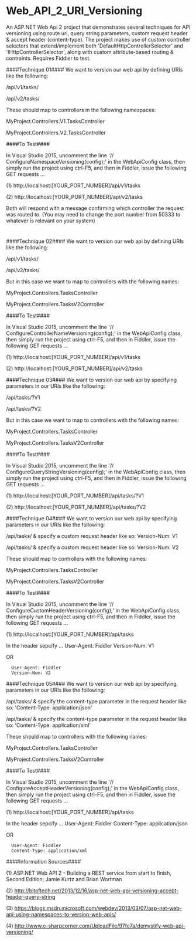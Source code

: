 # Web_API_2_URI_Versioning
An ASP.NET Web Api 2 project that demonstrates several techniques for API versioning using route uri, query string parameters, custom request header & accept header (content-type). The project makes use of custom controller selectors that extend/implement both 'DefaultHttpControllerSelector' and 'IHttpControllerSelector', along with custom attribute-based routing & contraints. Requires Fiddler to test.

####Technique 01####
We want to version our web api by defining URIs like the following:

/api/v1/tasks/

/api/v2/tasks/


These should map to controllers in the following namespaces:

MyProject.Controllers.V1.TasksController

MyProject.Controllers.V2.TasksController



####To Test####

In Visual Studio 2015, uncomment the line '// ConfigureNamespaceVersioning(config);' in the WebApiConfig class, then simply run the project using ctrl-F5, and then in Fiddler, issue the following GET requests ...

(1) http://localhost:[YOUR_PORT_NUMBER]/api/v1/tasks

(2) http://localhost:[YOUR_PORT_NUMBER]/api/v2/tasks


Both will respond with a message confirming which controller the request was routed to. (You may need to change the port number from 50333 to whatever is relevant on your system)
# #
####Technique 02####
We want to version our web api by defining URIs like the following:

/api/v1/tasks/

/api/v2/tasks/


But in this case we want to map to controllers with the following names:

MyProject.Controllers.TasksController

MyProject.Controllers.TasksV2Controller



####To Test####

In Visual Studio 2015, uncomment the line '// ConfigureControllerNameVersioning(config);' in the WebApiConfig class, then simply run the project using ctrl-F5, and then in Fiddler, issue the following GET requests ...

(1) http://localhost:[YOUR_PORT_NUMBER]/api/v1/tasks

(2) http://localhost:[YOUR_PORT_NUMBER]/api/v2/tasks


####Technique 03####
We want to version our web api by specifying parameters in our URIs like the following:

/api/tasks/?V1

/api/tasks/?V2


But in this case we want to map to controllers with the following names:

MyProject.Controllers.TasksController

MyProject.Controllers.TasksV2Controller



####To Test####

In Visual Studio 2015, uncomment the line '// ConfigureQueryStringVersioning(config);' in the WebApiConfig class, then simply run the project using ctrl-F5, and then in Fiddler, issue the following GET requests ...

(1) http://localhost:[YOUR_PORT_NUMBER]/api/tasks/?V1

(2) http://localhost:[YOUR_PORT_NUMBER]/api/tasks/?V2



####Technique 04####
We want to version our web api by specifying parameters in our URIs like the following:

/api/tasks/ & specify a custom request header like so: Version-Num: V1

/api/tasks/ & specify a custom request header like so: Version-Num: V2


These should map to controllers with the following names:

MyProject.Controllers.TasksController

MyProject.Controllers.TasksV2Controller



####To Test####

In Visual Studio 2015, uncomment the line '// ConfigureCustomHeaderVersioning(config);' in the WebApiConfig class, then simply run the project using ctrl-F5, and then in Fiddler, issue the following GET requests ...

(1) http://localhost:[YOUR_PORT_NUMBER]/api/tasks

In the header sepcify ...
      User-Agent: Fiddler
      Version-Num: V1

  OR

      User-Agent: Fiddler
      Version-Num: V2



####Technique 05####
We want to version our web api by specifying parameters in our URIs like the following:

/api/tasks/ & specify the content-type parameter in the request header like so: 'Content-Type: application/json'

/api/tasks/ & specify the content-type parameter in the request header like so: 'Content-Type: application/xml'


These should map to controllers with the following names:

MyProject.Controllers.TasksController

MyProject.Controllers.TasksV2Controller



####To Test####

In Visual Studio 2015, uncomment the line '// ConfigureAcceptHeaderVersioning(config);' in the WebApiConfig class, then simply run the project using ctrl-F5, and then in Fiddler, issue the following GET requests ...

(1) http://localhost:[YOUR_PORT_NUMBER]/api/tasks

In the header sepcify ...
      User-Agent: Fiddler
      Content-Type: application/json

  OR

      User-Agent: Fiddler
      Content-Type: application/xml
      
      
      
####Information Sources####

(1) ASP.NET Web API 2 - Building a REST service from start to finish, Second Edition; Jamie Kurtz and Brian Wortman

(2) http://bitoftech.net/2013/12/16/asp-net-web-api-versioning-accept-header-query-string

(3) https://blogs.msdn.microsoft.com/webdev/2013/03/07/asp-net-web-api-using-namespaces-to-version-web-apis/

(4) http://www.c-sharpcorner.com/UploadFile/97fc7a/demystify-web-api-versioning/


